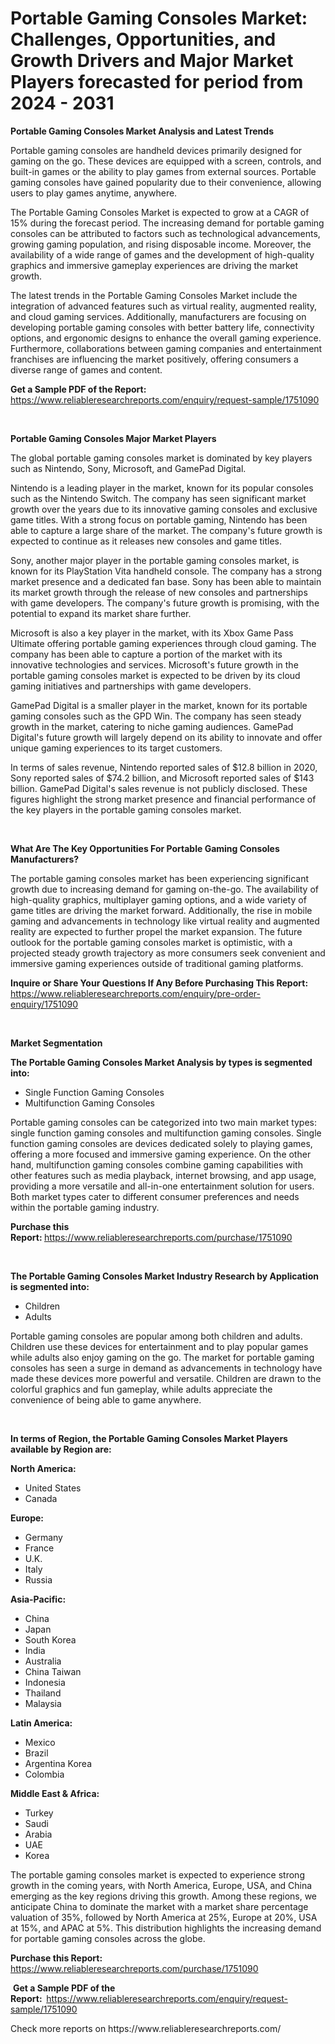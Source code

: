 <p><h1>Portable Gaming Consoles Market: Challenges, Opportunities, and Growth Drivers and Major Market Players forecasted for period from 2024 - 2031</h1></p><p><strong>Portable Gaming Consoles Market Analysis and Latest Trends</strong></p>
<p><p>Portable gaming consoles are handheld devices primarily designed for gaming on the go. These devices are equipped with a screen, controls, and built-in games or the ability to play games from external sources. Portable gaming consoles have gained popularity due to their convenience, allowing users to play games anytime, anywhere.</p><p>The Portable Gaming Consoles Market is expected to grow at a CAGR of 15% during the forecast period. The increasing demand for portable gaming consoles can be attributed to factors such as technological advancements, growing gaming population, and rising disposable income. Moreover, the availability of a wide range of games and the development of high-quality graphics and immersive gameplay experiences are driving the market growth.</p><p>The latest trends in the Portable Gaming Consoles Market include the integration of advanced features such as virtual reality, augmented reality, and cloud gaming services. Additionally, manufacturers are focusing on developing portable gaming consoles with better battery life, connectivity options, and ergonomic designs to enhance the overall gaming experience. Furthermore, collaborations between gaming companies and entertainment franchises are influencing the market positively, offering consumers a diverse range of games and content.</p></p>
<p><strong>Get a Sample PDF of the Report:&nbsp;</strong> <a href="https://www.reliableresearchreports.com/enquiry/request-sample/1751090">https://www.reliableresearchreports.com/enquiry/request-sample/1751090</a></p>
<p>&nbsp;</p>
<p><strong>Portable Gaming Consoles Major Market Players</strong></p>
<p><p>The global portable gaming consoles market is dominated by key players such as Nintendo, Sony, Microsoft, and GamePad Digital. </p><p>Nintendo is a leading player in the market, known for its popular consoles such as the Nintendo Switch. The company has seen significant market growth over the years due to its innovative gaming consoles and exclusive game titles. With a strong focus on portable gaming, Nintendo has been able to capture a large share of the market. The company's future growth is expected to continue as it releases new consoles and game titles.</p><p>Sony, another major player in the portable gaming consoles market, is known for its PlayStation Vita handheld console. The company has a strong market presence and a dedicated fan base. Sony has been able to maintain its market growth through the release of new consoles and partnerships with game developers. The company's future growth is promising, with the potential to expand its market share further.</p><p>Microsoft is also a key player in the market, with its Xbox Game Pass Ultimate offering portable gaming experiences through cloud gaming. The company has been able to capture a portion of the market with its innovative technologies and services. Microsoft's future growth in the portable gaming consoles market is expected to be driven by its cloud gaming initiatives and partnerships with game developers.</p><p>GamePad Digital is a smaller player in the market, known for its portable gaming consoles such as the GPD Win. The company has seen steady growth in the market, catering to niche gaming audiences. GamePad Digital's future growth will largely depend on its ability to innovate and offer unique gaming experiences to its target customers.</p><p>In terms of sales revenue, Nintendo reported sales of $12.8 billion in 2020, Sony reported sales of $74.2 billion, and Microsoft reported sales of $143 billion. GamePad Digital's sales revenue is not publicly disclosed. These figures highlight the strong market presence and financial performance of the key players in the portable gaming consoles market.</p></p>
<p>&nbsp;</p>
<p><strong>What Are The Key Opportunities For Portable Gaming Consoles Manufacturers?</strong></p>
<p><p>The portable gaming consoles market has been experiencing significant growth due to increasing demand for gaming on-the-go. The availability of high-quality graphics, multiplayer gaming options, and a wide variety of game titles are driving the market forward. Additionally, the rise in mobile gaming and advancements in technology like virtual reality and augmented reality are expected to further propel the market expansion. The future outlook for the portable gaming consoles market is optimistic, with a projected steady growth trajectory as more consumers seek convenient and immersive gaming experiences outside of traditional gaming platforms.</p></p>
<p><strong>Inquire or Share Your Questions If Any Before Purchasing This Report:</strong> <a href="https://www.reliableresearchreports.com/enquiry/pre-order-enquiry/1751090">https://www.reliableresearchreports.com/enquiry/pre-order-enquiry/1751090</a></p>
<p>&nbsp;</p>
<p><strong>Market Segmentation</strong></p>
<p><strong>The Portable Gaming Consoles Market Analysis by types is segmented into:</strong></p>
<p><ul><li>Single Function Gaming Consoles</li><li>Multifunction Gaming Consoles</li></ul></p>
<p><p>Portable gaming consoles can be categorized into two main market types: single function gaming consoles and multifunction gaming consoles. Single function gaming consoles are devices dedicated solely to playing games, offering a more focused and immersive gaming experience. On the other hand, multifunction gaming consoles combine gaming capabilities with other features such as media playback, internet browsing, and app usage, providing a more versatile and all-in-one entertainment solution for users. Both market types cater to different consumer preferences and needs within the portable gaming industry.</p></p>
<p><strong>Purchase this Report:&nbsp;</strong><a href="https://www.reliableresearchreports.com/purchase/1751090">https://www.reliableresearchreports.com/purchase/1751090</a></p>
<p>&nbsp;</p>
<p><strong>The Portable Gaming Consoles Market Industry Research by Application is segmented into:</strong></p>
<p><ul><li>Children</li><li>Adults</li></ul></p>
<p><p>Portable gaming consoles are popular among both children and adults. Children use these devices for entertainment and to play popular games while adults also enjoy gaming on the go. The market for portable gaming consoles has seen a surge in demand as advancements in technology have made these devices more powerful and versatile. Children are drawn to the colorful graphics and fun gameplay, while adults appreciate the convenience of being able to game anywhere.</p></p>
<p>&nbsp;</p>
<p><strong>In terms of Region, the Portable Gaming Consoles Market Players available by Region are:</strong></p>
<p>
    <p> <strong> North America: </strong>
        <ul>
            <li>United States</li>
            <li>Canada</li>
        </ul>
        </p> 
    <p> <strong> Europe: </strong>
        <ul>
            <li>Germany</li>
            <li>France</li>
            <li>U.K.</li>
            <li>Italy</li>
            <li>Russia</li>
        </ul>
        </p> 
    <p> <strong> Asia-Pacific: </strong>
        <ul>
            <li>China</li>
            <li>Japan</li>
            <li>South Korea</li>
            <li>India</li>
            <li>Australia</li>
            <li>China Taiwan</li>
            <li>Indonesia</li>
            <li>Thailand</li>
            <li>Malaysia</li>
        </ul>
        </p> 
    <p> <strong> Latin America: </strong>
        <ul>
            <li>Mexico</li>
            <li>Brazil</li>
            <li>Argentina Korea</li>
            <li>Colombia</li>
        </ul>
        </p> 
    <p> <strong> Middle East & Africa: </strong>
        <ul>
            <li>Turkey</li>
            <li>Saudi</li>
            <li>Arabia</li>
            <li>UAE</li>
            <li>Korea</li>
        </ul>
    </p>
    </p>
<p><p>The portable gaming consoles market is expected to experience strong growth in the coming years, with North America, Europe, USA, and China emerging as the key regions driving this growth. Among these regions, we anticipate China to dominate the market with a market share percentage valuation of 35%, followed by North America at 25%, Europe at 20%, USA at 15%, and APAC at 5%. This distribution highlights the increasing demand for portable gaming consoles across the globe.</p></p>
<p><strong>Purchase this Report: </strong><a href="https://www.reliableresearchreports.com/purchase/1751090">https://www.reliableresearchreports.com/purchase/1751090</a></p>
<p>&nbsp;<strong>Get a Sample PDF of the Report:&nbsp;&nbsp;</strong><a href="https://www.reliableresearchreports.com/enquiry/request-sample/1751090">https://www.reliableresearchreports.com/enquiry/request-sample/1751090</a></p>
<p><strong></strong></p>
<p>Check more reports on https://www.reliableresearchreports.com/</p>